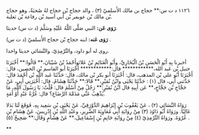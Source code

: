 ١١٢٦ د ت س:** حجاج بن مالك الأَسلميّ (٣) ، والد حجاج بْن حجاج لهُ صُحبَةٌ، وهو حجاج بْن مالك بْن عويمر بْن أَبي أسيد بْن رفاعة بْن ثعلبة.

**رَوَى عَن:** النبي صَلَّى اللَّهُ عَلَيْهِ وسَلَّمَ (د ت س) حديثا.

**رَوَى عَنه:** ابنه حجاج بْن حجاج الأَسلميّ (د ت س) .

روى له أبو داود، والتِّرْمِذِيّ، والنَّسَائي حديثا واحدا.

أخبرنا بِهِ أَبُو الْحَسَنِ بْنُ الْبُخَارِيِّ، وأَبُو الْغَنَائِمِ بْنُ عَلانَوأَحْمَدُ بْنُ شَيْبَانَ،** قَالُوا:** أَخْبَرَنَا حنبل بْن عَبد الله،************ قال:************ أَخْبَرَنَا أبو القاسم بْن الحصين، قال: أَخْبَرَنَا أَبُو علي بْن المذهب، قال: أَخْبَرَنَا أبو بكر بْن مالك، قال: حَدَّثَنَا عَبد اللَّهِ بْن أَحْمَدَ قال: حَدَّثني أَبِي، قال (١) : حَدَّثَنَا يَحْيَى وابْنُ نُمَيْرٍ،** قَالا:** حَدَّثَنَا هِشَامٌ، قال: أَخْبَرَنِي أَبِي، عَنْ حَجَّاجِ بْنِ حَجَّاجٍ،** عَن أَبِيهِ قال ابْنُ نُمَيْرٍ:** رَجُلٌ مِنْ أَسْلَمَ قال: قُلْتُ: يَا رَسُولَ اللَّهِ، مَا يُذْهِبُ عَنِّي مَذَمَّةَ الرَّضَاعِ؟ قال: غُرَّةُ عَبْدٍ أَوْ أَمَةٍ.

رَوَاهُ النَّسَائي (٢) ، عَنْ يَعْقُوبَ بْنِ إِبْرَاهِيمَ الدَّوْرَقِيِّ، عَنْ يَحْيَى بْنِ سَعِيد بِهِ، فَوَقَعَ لَنَا بَدَلا عَالِيًا. ورَوَاهُ أَبُو دَاوُدَ (٣) مِنْ رِوَايَةِ أَبِي مُعَاوِيَةَ الضَّرِيرِ، وعَبْدِ اللَّهِ بْنِ إِدْرِيسَ، عَنْ هِشَامِ بْنِ عُرْوَةَ. ورَوَاهُ التِّرْمِذِيّ (٤) مِنْ رِوَايَةِ حَاتِمِ بْنِ إِسْمَاعِيلَ،** عَنْ هِشَامٍ وَقَال:** صَحِيحٌ (٥) .

**